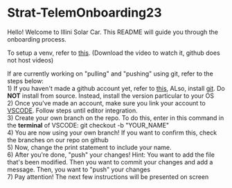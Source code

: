 # Strat-TelemOnboarding23
Hello! Welcome to Illini Solar Car. This README will guide you through the onboarding process.  

To setup a venv, refer to [this](https://github.com/IlliniSolarCar/Strat-TelemOnboarding23/blob/main/onboarding%20videos/2023-09-11%2000-48-16.mkv). (Download the video to watch it, github does not host videos)

If are currently working on "pulling" and "pushing" using git, refer to the steps below:  
    1) If you haven't made a github account yet, refer to [this](https://docs.github.com/en/get-started/signing-up-for-github/signing-up-for-a-new-github-account), ALso, install 
    [git](https://git-scm.com/book/en/v2/Getting-Started-Installing-Git). Do **NOT** install from source. Instead, install the version particular to your OS  
    2) Once you've made an account, make sure you link your account to [VSCODE](https://code.visualstudio.com/docs/sourcecontrol/github). Follow steps until editor integration.  
    3) Create your own branch on the repo. To do this, enter in this command in the **terminal** of VSCODE: git checkout -b "YOUR_NAME"  
    4) You are now using your own branch! If you want to confirm this, check the branches on our repo on github  
    5) Now, change the print statement to include your name.  
    6) After you're done, "push" your changes! Hint: You want to add the file that's been modified. Then you want to commit your changes and add a message. Then, you want to "push" your changes  
    7) Pay attention! The next few instructions will be presented on screen  


